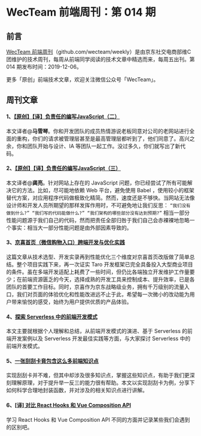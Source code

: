 # WecTeam 前端周刊：第 014 期

## 前言

[WecTeam 前端周刊](https://github.com/wecteam/weekly)（github.com/wecteam/weekly）是由京东社交电商部维C团维护的技术周刊，每周从前端同学阅读的技术文章中精选而来，每周五出刊。第 014 期发布时间：2019-12-06。

更多「原创」前端技术文章，欢迎关注微信公众号「WecTeam」。

## 周刊文章

#### 1、[【原创】【译】负责任的编写JavaScript（二）](https://mp.weixin.qq.com/s/FTwVWN2Z__tmnDoiue66gA)

本文译者@**马雪琴**。你和开发团队的成员热情游说老板同意对公司的老网站进行全面的重构，你们的请求被管理层甚至是最高管理层都听到了，他们同意了。高兴之余，你和团队开始与设计、IA 等团队一起工作。没过多久，你们就写出了新代码。

#### 2、[【原创】【译】负责任的编写JavaScript（三）](https://mp.weixin.qq.com/s/rIB5QWzQS3IZLcYSenpu_Q)

本文译者@**龚亮**。针对网站上存在的 JavaScript 问题，你已经尝试了所有可能解决它的方法。比如，尽可能地依赖 Web 平台，避免使用 Babel ，使用较小的框架替代方案，对应用程序代码做极致化精简。然而，速度还是不够快。当网站无法像设计师和开发人员所期望的那样发挥作用时，不可避免地让我们反思： `“我们没有做到什么?” “我们写的代码能做什么?” “我们架构的哪些部分没有达到预期?”` 相当一部分性能问题源于我们自己的代码，然而把责任全部归咎于我们自己会赤裸裸地忽略一个事实：相当大一部分性能问题是由外部因素导致的。

#### 3、[京喜首页（微信购物入口）跨端开发与优化实践](https://mp.weixin.qq.com/s/Gh6SyzMuJSpEvCAe_mB9fg)

这篇文章从技术选型、开发实录再到性能优化三个维度对京喜首页改版做了简单总结。整个项目实践下来，再一次证实 Taro 开发框架已完全具备投入大型商业项目的条件。虽在多端开发适配上耗费了一些时间，但仍比各端独立开发维护工作量要少；在前端资源匮乏的今天，选择成熟的开发工具来控制成本、提升效率，已是各团队的首要工作目标。同时，京喜作为京东战略级业务，拥有千万级别的流量入口，我们对页面的体验优化和性能改进远不止于此，希望每一次微小的改动能为用户带来愉悦的感受，始终为用户提供优质的产品体验。

#### 4、[探索 Serverless 中的前端开发模式](https://zhuanlan.zhihu.com/p/65914436)

本文主要就根据个人理解和总结，从前端开发模式的演进、基于 Serverless 的前端开发案例以及 Serverless 开发最佳实践等方面，与大家探讨 Serverless 中的前端开发模式。

#### 5、[一张刮刮卡竟包含这么多前端知识点](https://zhuanlan.zhihu.com/p/84020475?utm_source=wechat_session&utm_medium=social&utm_oi=34735724167168)

实现刮刮卡并不难，但其中却涉及很多知识点，掌握这些知识点，有助于我们更深刻理解原理，对于提升举一反三的能力很有帮助。本文以实现刮刮卡为例，分享下如何科学合理地封装函数，并对涉及的相关知识点进行讲解。

#### 6、[[译] 对比 React Hooks 和 Vue Composition API](https://mp.weixin.qq.com/s/dwkN-SzBlkYB_RfFAfFpLg)

学习 React Hooks 和 Vue Composition API 不同的方面并记录某些我们会遇到的区别吧。